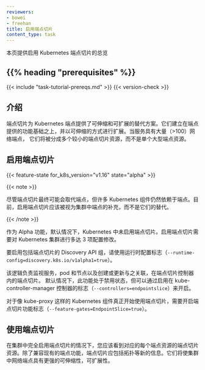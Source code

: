 ```yaml
---
reviewers:
- bowei
- freehan
title: 启用端点切片
content_type: task
---
```


<!--
---
reviewers:
- bowei
- freehan
title: Enabling Endpoint Slices
content_type: task
---
-->

<!-- overview -->

<!--
This page provides an overview of enabling Endpoint Slices in Kubernetes.
-->
本页提供启用 Kubernetes 端点切片的总览




## {{% heading "prerequisites" %}}


  {{< include "task-tutorial-prereqs.md" >}} {{< version-check >}}




<!-- steps -->

<!--
## Introduction

Endpoint Slices provide a scalable and extensible alternative to Endpoints in
Kubernetes. They build on top of the base of functionality provided by Endpoints
and extend that in a scalable way. When Services have a large number (>100) of
network endpoints, they will be split into multiple smaller Endpoint Slice
resources instead of a single large Endpoints resource.
-->
## 介绍

端点切片为 Kubernetes 端点提供了可伸缩和可扩展的替代方案。它们建立在端点提供的功能基础之上，并以可伸缩的方式进行扩展。当服务具有大量（>100）网络端点，
它们将被分成多个较小的端点切片资源，而不是单个大型端点资源。

<!--
## Enabling Endpoint Slices
-->
## 启用端点切片
{{< feature-state for_k8s_version="v1.16" state="alpha" >}}


{{< note >}}
<!--
Although Endpoint Slices may eventually replace Endpoints, many Kubernetes
components still rely on Endpoints. For now, enabling Endpoint Slices should be
seen as an addition to Endpoints in a cluster, not a replacement for them.
-->

尽管端点切片最终可能会取代端点，但许多 Kubernetes 组件仍然依赖于端点。目前，启用端点切片应该被视为集群中端点的补充，而不是它们的替代。

{{< /note >}}

<!--
As an alpha feature, Endpoint Slices are not enabled by default in Kubernetes.
Enabling Endpoint Slices requires as many as 3 changes to Kubernetes cluster
configuration.

To enable the Discovery API group that includes Endpoint Slices, use the runtime
 config flag (`--runtime-config=discovery.k8s.io/v1alpha1=true`).

The logic responsible for watching services, pods, and nodes and creating or
updating associated Endpoint Slices lives within the EndpointSlice controller.
This is disabled by default but can be enabled with the controllers flag on
kube-controller-manager (`--controllers=endpointslice`).

For Kubernetes components like kube-proxy to actually start using Endpoint
Slices, the EndpointSlice feature gate will need to be enabled
(`--feature-gates=EndpointSlice=true`).
-->

作为 Alpha 功能，默认情况下，Kubernetes 中未启用端点切片。启用端点切片需要对 Kubernetes 集群进行多达 3 项配置修改。

要启用包括端点切片的 Discovery API 组，请使用运行时配置标志（`--runtime-config=discovery.k8s.io/v1alpha1=true`）。

该逻辑负责监视服务，pod 和节点以及创建或更新与之关联，在端点切片控制器内的端点切片。
默认情况下，此功能处于禁用状态，但可以通过启用在 kube-controller-manager 控制器的标志（`--controllers=endpointslice`）来开启。

对于像 kube-proxy 这样的 Kubernetes 组件真正开始使用端点切片，需要开启端点切片功能标志（`--feature-gates=EndpointSlice=true`）。

<!--
## Using Endpoint Slices

With Endpoint Slices fully enabled in your cluster, you should see corresponding
EndpointSlice resources for each Endpoints resource. In addition to supporting
existing Endpoints functionality, Endpoint Slices should include new bits of
information such as topology. They will allow for greater scalability and
extensibility of network endpoints in your cluster.
-->

## 使用端点切片

在集群中完全启用端点切片的情况下，您应该看到对应的每个端点资源的端点切片资源。除了兼容现有的端点功能，端点切片应包括拓扑等新的信息。它们将使集群中网络端点具有更强的可伸缩性，可扩展性。